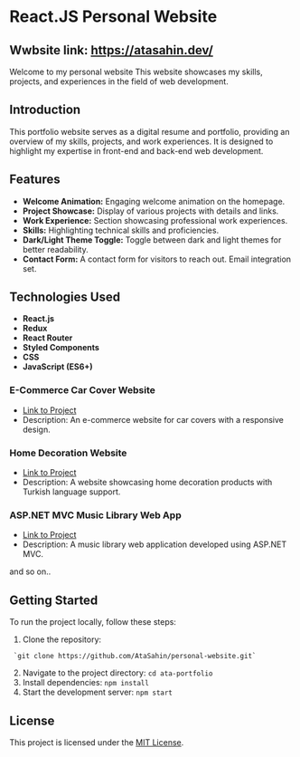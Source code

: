 
# React.JS Personal Website
 ## Wwbsite link: https://atasahin.dev/
Welcome to my personal website This website showcases my skills, projects, and experiences in the field of web development.


## Introduction

This portfolio website serves as a digital resume and portfolio, providing an overview of my skills, projects, and work experiences. It is designed to highlight my expertise in front-end and back-end web development.

## Features

- **Welcome Animation:** Engaging welcome animation on the homepage.
- **Project Showcase:** Display of various projects with details and links.
- **Work Experience:** Section showcasing professional work experiences.
- **Skills:** Highlighting technical skills and proficiencies.
- **Dark/Light Theme Toggle:** Toggle between dark and light themes for better readability.
- **Contact Form:** A contact form for visitors to reach out. Email integration set.

## Technologies Used

- **React.js**
- **Redux**
- **React Router** 
- **Styled Components** 
- **CSS**
- **JavaScript (ES6+)**


### E-Commerce Car Cover Website

- [Link to Project](https://premium-carcover.com/)
- Description: An e-commerce website for car covers with a responsive design.

### Home Decoration Website

- [Link to Project](https://pahstudio.co/tr)
- Description: A website showcasing home decoration products with Turkish language support.

### ASP.NET MVC Music Library Web App

- [Link to Project](https://github.com/AtaSahin/MusicLibrary)
- Description: A music library web application developed using ASP.NET MVC.

and so on..

## Getting Started

To run the project locally, follow these steps:
1. Clone the repository:
````
 `git clone https://github.com/AtaSahin/personal-website.git`
`````
2. Navigate to the project directory: `cd ata-portfolio`
3. Install dependencies: `npm install`
4. Start the development server: `npm start`


## License

This project is licensed under the [MIT License](LICENSE).

